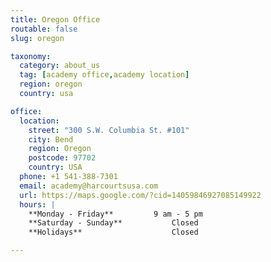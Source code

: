 ```yaml
---
title: Oregon Office
routable: false
slug: oregon

taxonomy:
  category: about_us
  tag: [academy office,academy location]
  region: oregon
  country: usa

office:
  location:
    street: "300 S.W. Columbia St. #101"
    city: Bend
    region: Oregon
    postcode: 97702
    country: USA
  phone: +1 541-388-7301
  email: academy@harcourtsusa.com
  url: https://maps.google.com/?cid=14059846927085149922
  hours: |
    **Monday - Friday**			9 am - 5 pm  
    **Saturday - Sunday**			Closed  
    **Holidays**					Closed

---
```

